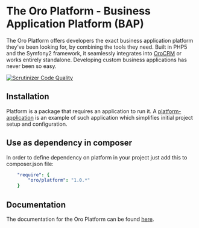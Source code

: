 # The Oro Platform - Business Application Platform (BAP)

The Oro Platform offers developers the exact business application platform they’ve been looking for,
by combining the tools they need. Built in PHP5 and the Symfony2 framework, it seamlessly integrates
into [OroCRM](http://www.orocrm.com/) or works entirely standalone.
Developing custom business applications has never been so easy.

[![Scrutinizer Code Quality](https://scrutinizer-ci.com/g/orocrm/platform/badges/quality-score.png?b=master)](https://scrutinizer-ci.com/g/orocrm/platform/?branch=master)

## Installation

Platform is a package that requires an application to run it.
A [platform-application](https://github.com/orocrm/platform-application) is an example of such application which
simplifies initial project setup and configuration.

## Use as dependency in composer

In order to define dependency on platform in your project just add this to composer.json file:

```yaml
    "require": {
        "oro/platform": "1.0.*"
    }
```
## Documentation
  
The documentation for the Oro Platform can be found [here](https://github.com/orocrm/documentation).
